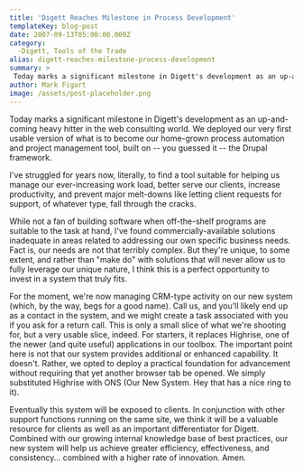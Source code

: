 ```yaml
---
title: 'Digett Reaches Milestone in Process Development'
templateKey: blog-post
date: 2007-09-13T05:00:00.000Z
category: 
  -Digett, Tools of the Trade
alias: digett-reaches-milestone-process-development
summary: > 
 Today marks a significant milestone in Digett's development as an up-and-coming heavy hitter in the web consulting world. We deployed our very first usable version of what is to become our home-grown process automation and project management tool, built on -- you guessed it -- the Drupal framework.
author: Mark Figart
image: /assets/post-placeholder.png
---
```


Today marks a significant milestone in Digett's development as an up-and-coming heavy hitter in the web consulting world. We deployed our very first usable version of what is to become our home-grown process automation and project management tool, built on -- you guessed it -- the Drupal framework.

I've struggled for years now, literally, to find a tool suitable for helping us manage our ever-increasing work load, better serve our clients, increase productivity, and prevent major melt-downs like letting client requests for support, of whatever type, fall through the cracks.

While not a fan of building software when off-the-shelf programs are suitable to the task at hand, I've found commercially-available solutions inadequate in areas related to addressing our own specific business needs. Fact is, our needs are not that terribly complex. But they're unique, to some extent, and rather than "make do" with solutions that will never allow us to fully leverage our unique nature, I think this is a perfect opportunity to invest in a system that truly fits.

For the moment, we're now managing CRM-type activity on our new system (which, by the way, begs for a good name). Call us, and you'll likely end up as a contact in the system, and we might create a task associated with you if you ask for a return call. This is only a small slice of what we're shooting for, but a very usable slice, indeed. For starters, it replaces Highrise, one of the newer (and quite useful) applications in our toolbox. The important point here is not that our system provides additional or enhanced capability. It doesn't. Rather, we opted to deploy a practical foundation for advancement without requiring that yet another browser tab be opened. We simply substituted Highrise with ONS (Our New System. Hey that has a nice ring to it).

Eventually this system will be exposed to clients. In conjunction with other support functions running on the same site, we think it will be a valuable resource for clients as well as an important differentiator for Digett. Combined with our growing internal knowledge base of best practices, our new system will help us achieve greater efficiency, effectiveness, and consistency... combined with a higher rate of innovation. Amen.